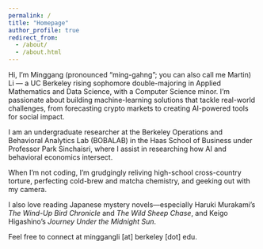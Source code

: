 ```yaml
---
permalink: /
title: "Homepage"
author_profile: true
redirect_from: 
  - /about/
  - /about.html
---
```


Hi, I’m Minggang (pronounced “ming-gahng”; you can also call me Martin) Li — a UC Berkeley rising sophomore double-majoring in Applied Mathematics and Data Science, with a Computer Science minor. I’m passionate about building machine-learning solutions that tackle real-world challenges, from forecasting crypto markets to creating AI-powered tools for social impact. 

I am an undergraduate researcher at the Berkeley Operations and Behavioral Analytics Lab (BOBALAB) in the Haas School of Business under Professor Park Sinchaisri, where I assist in researching how AI and behavioral economics intersect.

When I’m not coding, I’m grudgingly reliving high-school cross-country torture, perfecting cold-brew and matcha chemistry, and geeking out with my camera. 

I also love reading Japanese mystery novels—especially Haruki Murakami’s _The Wind-Up Bird Chronicle_ and _The Wild Sheep Chase_, and Keigo Higashino’s _Journey Under the Midnight Sun_.

Feel free to connect at minggangli [at] berkeley [dot] edu.